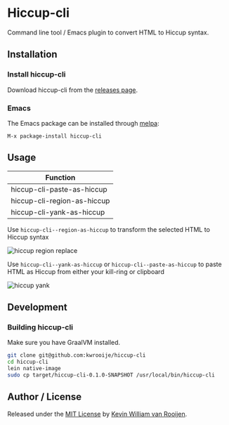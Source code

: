 # Hiccup-cli

Command line tool / Emacs plugin to convert HTML to Hiccup syntax.

## Installation

### Install hiccup-cli

Download hiccup-cli from the [releases page](https://github.com/kwrooijen/hiccup-cli/releases).

### Emacs 

The Emacs package can be installed through [melpa](https://melpa.org/):

```
M-x package-install hiccup-cli
```

## Usage

| Function                    |
|-----------------------------|
| hiccup-cli-paste-as-hiccup  |
| hiccup-cli-region-as-hiccup |
| hiccup-cli-yank-as-hiccup   |


Use `hiccup-cli--region-as-hiccup` to transform the selected HTML to Hiccup syntax

![hiccup region replace](https://raw.githubusercontent.com/kwrooijen/hiccup-cli/master/assets/hiccup-region-replace.gif)


Use `hiccup-cli--yank-as-hiccup` or `hiccup-cli--paste-as-hiccup` to paste HTML as Hiccup from either your kill-ring or clipboard

![hiccup yank](https://raw.githubusercontent.com/kwrooijen/hiccup-cli/master/assets/hiccup-yank.gif)


## Development

### Building hiccup-cli

Make sure you have GraalVM installed.

```bash
git clone git@github.com:kwrooije/hiccup-cli
cd hiccup-cli
lein native-image
sudo cp target/hiccup-cli-0.1.0-SNAPSHOT /usr/local/bin/hiccup-cli
```


## Author / License

Released under the [MIT License] by [Kevin William van Rooijen].

[Kevin William van Rooijen]: https://twitter.com/kwrooijen

[MIT License]: https://github.com/kwrooijen/gungnir/blob/master/LICENSE
